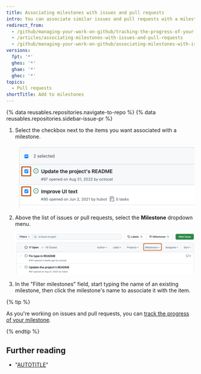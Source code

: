 ```yaml
---
title: Associating milestones with issues and pull requests
intro: You can associate similar issues and pull requests with a milestone to better track their progress.
redirect_from:
  - /github/managing-your-work-on-github/tracking-the-progress-of-your-work-with-milestones/associating-milestones-with-issues-and-pull-requests
  - /articles/associating-milestones-with-issues-and-pull-requests
  - /github/managing-your-work-on-github/associating-milestones-with-issues-and-pull-requests
versions:
  fpt: '*'
  ghes: '*'
  ghae: '*'
  ghec: '*'
topics:
  - Pull requests
shortTitle: Add to milestones
---
```

{% data reusables.repositories.navigate-to-repo %}
{% data reusables.repositories.sidebar-issue-pr %}
1. Select the checkbox next to the items you want associated with a milestone.

   ![Screenshot of the first two items in a list of issues. To the left of each issue, a checkbox is checked and outlined in dark orange.](/assets/images/help/issues/issues_assign_checkbox.png)
1. Above the list of issues or pull requests, select the **Milestone** dropdown menu.

   ![Screenshot of the list of issues for a repository. In the header above the list, a dropdown menu, labeled "Milestones," is outlined in dark orange.](/assets/images/help/issues/issues_assigning_milestone_dropdown.png)
1. In the "Filter milestones" field, start typing the name of an existing milestone, then click the milestone's name to associate it with the item.

{% tip %}

As you're working on issues and pull requests, you can [track the progress of your milestone](/issues/using-labels-and-milestones-to-track-work/viewing-your-milestones-progress).

{% endtip %}

## Further reading

- "[AUTOTITLE](/issues/using-labels-and-milestones-to-track-work/filtering-issues-and-pull-requests-by-milestone)"

